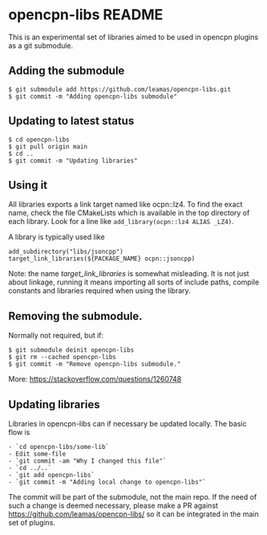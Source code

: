 opencpn-libs README
===================


This is an experimental set of libraries aimed to be used in 
opencpn plugins as a git submodule.

Adding the submodule
--------------------

    $ git submodule add https://github.com/leamas/opencpn-libs.git
    $ git commit -m "Adding opencpn-libs submodule"


Updating to latest status
-------------------------

    $ cd opencpn-libs
    $ git pull origin main
    $ cd ..
    $ git commit -m "Updating libraries"


Using it
--------

All libraries exports a link target named like ocpn::lz4. To find the exact
name, check the file CMakeLists which is available in the top directory of 
each library. Look for a line like `add_library(ocpn::lz4 ALIAS _LZ4)`.

A library is typically used like

    add_subdirectory("libs/jsoncpp")
    target_link_libraries(${PACKAGE_NAME} ocpn::jsoncpp)

Note:  the name _target_link_libraries_ is somewhat misleading. It is not
just about linkage, running it means importing all sorts of include paths,
compile constants and libraries required when using the library.


Removing the submodule.
-----------------------

Normally not required, but if:

    $ git submodule deinit opencpn-libs
    $ git rm --cached opencpn-libs
    $ git commit -m "Remove opencpn-libs submodule."

More: https://stackoverflow.com/questions/1260748


Updating libraries
------------------

Libraries in opencpn-libs can if necessary be updated locally. The basic
flow is

    - `cd opencpn-libs/some-lib`
    - Edit some-file
    - `git commit -am "Why I changed this file"`
    - `cd ../..`
    - `git add opencpn-libs`
    - `git commit -m "Adding local change to opencpn-libs"`

The commit will be part of the submodule, not the main repo. If the need of
such a change is deemed necessary, please make a PR against
https://github.com/leamas/opencpn-libs/ so it can be integrated in the main
set of plugins.
